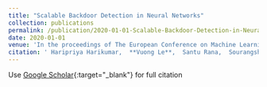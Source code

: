 ```yaml
---
title: "Scalable Backdoor Detection in Neural Networks"
collection: publications
permalink: /publication/2020-01-01-Scalable-Backdoor-Detection-in-Neural-Networks
date: 2020-01-01
venue: 'In the proceedings of The European Conference on Machine Learning and Principles and Practice of Knowledge Discovery in Databases'
citation: ' Haripriya Harikumar,  **Vuong Le**,  Santu Rana,  Sourangshu Bhattacharya,  Sunil Gupta,  Svetha Venkatesh, &quot;Scalable Backdoor Detection in Neural Networks.&quot; In the proceedings of The European Conference on Machine Learning and Principles and Practice of Knowledge Discovery in Databases, 2020.'
---
```

Use [Google Scholar](https://scholar.google.com/scholar?q=Scalable+Backdoor+Detection+in+Neural+Networks){:target="_blank"} for full citation
